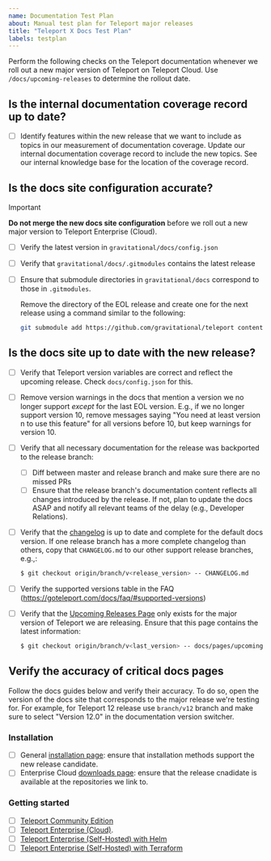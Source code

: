 ```yaml
---
name: Documentation Test Plan
about: Manual test plan for Teleport major releases
title: "Teleport X Docs Test Plan"
labels: testplan
---
```


Perform the following checks on the Teleport documentation whenever we roll out
a new major version of Teleport on Teleport Cloud. Use `/docs/upcoming-releases`
to determine the rollout date.

## Is the internal documentation coverage record up to date?

- [ ] Identify features within the new release that we want to include as topics
  in our measurement of documentation coverage. Update our internal
  documentation coverage record to include the new topics. See our internal
  knowledge base for the location of the coverage record.

## Is the docs site configuration accurate?

> [!IMPORTANT] 
> **Do not merge the new docs site configuration** before we roll out a new
> major version to Teleport Enterprise (Cloud).

- [ ] Verify the latest version in `gravitational/docs/config.json`

- [ ] Verify that `gravitational/docs/.gitmodules` contains the latest release

- [ ] Ensure that submodule directories in `gravitational/docs` correspond to
    those in `.gitmodules`.

    Remove the directory of the EOL release and create one for the next release
    using a command similar to the following:

    ```bash
    git submodule add https://github.com/gravitational/teleport content/<VERSION>.x
    ```

## Is the docs site up to date with the new release?

- [ ] Verify that Teleport version variables are correct and reflect the upcoming
  release. Check `docs/config.json` for this.

- [ ] Remove version warnings in the docs that mention a version we no longer
  support _except_ for the last EOL version. E.g., if we no longer support
  version 10, remove messages saying "You need at least version n to use this
  feature" for all versions before 10, but keep warnings for version 10.

- [ ] Verify that all necessary documentation for the release was backported to
  the release branch:
  - [ ] Diff between master and release branch and make sure there are no missed
    PRs
  - [ ] Ensure that the release branch's documentation content reflects all
    changes introduced by the release. If not, plan to update the docs ASAP and
    notify all relevant teams of the delay (e.g., Developer Relations).

- [ ] Verify that the [changelog](../../CHANGELOG.md) is up to date and complete
  for the default docs version. If one release branch has a more complete
  changelog than others, copy that `CHANGELOG.md` to our other support release
  branches, e.g.,:

  ```bash
  $ git checkout origin/branch/v<release_version> -- CHANGELOG.md
  ```

- [ ] Verify the supported versions table in the FAQ
  (https://goteleport.com/docs/faq/#supported-versions)

- [ ] Verify that the [Upcoming Releases
  Page](../../docs/pages/upcoming-releases.mdx) only exists for the major
  version of Teleport we are releasing. Ensure that this page contains the
  latest information:

  ```bash
  $ git checkout origin/branch/v<last_version> -- docs/pages/upcoming-releases.mdx
  ```

## Verify the accuracy of critical docs pages

Follow the docs guides below and verify their accuracy. To do so, open the
version of the docs site that corresponds to the major release we're testing
for. For example, for Teleport 12 release use `branch/v12` branch and make sure
to select "Version 12.0" in the documentation version switcher.

### Installation

- [ ] General [installation page](../../docs/pages/installation.mdx): ensure that
  installation methods support the new release candidate.
- [ ] Enterprise Cloud [downloads
  page](../../docs/pages/choose-an-edition/teleport-cloud/downloads.mdx): ensure that
  the release cnadidate is available at the repositories we link to.

### Getting started

- [ ] [Teleport Community Edition](../../docs/pages/index.mdx)
- [ ] [Teleport Enterprise (Cloud)](../../docs/pages/choose-an-edition/teleport-cloud/get-started.mdx).
- [ ] [Teleport Enterprise (Self-Hosted) with
  Helm](../../docs/pages/deploy-a-cluster/helm-deployments/kubernetes-cluster.mdx)
- [ ] [Teleport Enterprise (Self-Hosted) with
  Terraform](../../docs/pages/deploy-a-cluster/deployments/aws-ha-autoscale-cluster-terraform.mdx)
